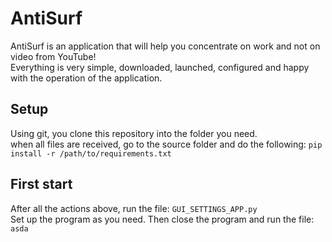# AntiSurf

AntiSurf is an application that will help you concentrate on work and not on video from YouTube!<br>
Everything is very simple, downloaded, launched, configured and happy with the operation of the application.

## Setup
Using git, you clone this repository into the folder you need.<br>
when all files are received, go to the source folder and do the following:
`pip install -r /path/to/requirements.txt`

## First start
After all the actions above, run the file: `GUI_SETTINGS_APP.py`<br>
Set up the program as you need. Then close the program and run the file: `asda`
